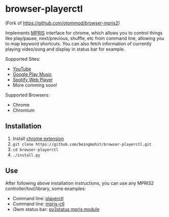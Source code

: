 # browser-playerctl

(Fork of https://github.com/otommod/browser-mpris2)

Implements [MPRIS](https://specifications.freedesktop.org/mpris-spec/latest/) interface for chrome, which allows you to control things like play/pause, next/previous, shuffle, etc from command line, allowing you to map keyword shortcuts. You can also fetch information of currently playing video/song and display in status bar for example. 

Supported Sites:
* [YouTube](https://youtube.com)
* [Google Play Music](https://play.google.com)
* [Spotify Web Player](https://www.spotify.com/in)
* More comming soon!

Supported Browsers:
* Chrome
* Chromium

## Installation 
1. Install [chrome extension](https://chrome.google.com/webstore/detail/browser-playerctl/ojjjidifjmbbckdjfiagdfdepbcmnicg)
2. `git clone https://github.com/beingmohit/browser-playerctl.git`
3. `cd browser-playerctl`
4. `./install.py`

## Use
After following above installation instructions, you can use any MPRIS2 controller/tool/library, some examples:
* Command line: [playerctl](https://github.com/acrisci/playerctl)
* Command line: [mpris-ctl](https://github.com/mariusor/mpris-ctl)
* i3wm status bar: [py3status mpris module](https://github.com/ultrabug/py3status) 
